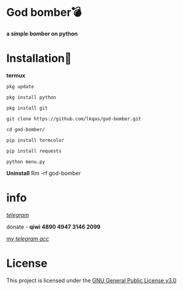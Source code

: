 # God bomber💣
**a simple bomber on python**

# Installation🔫
**termux**
```
pkg update
```
```
pkg install python
```
```
pkg install git
```
```
git clone https://github.com/lkqas/god-bomber.git
```
```
cd god-bomber/
```
```
pip install termcolor
```
```
pip install requests
```
```
python menu.py
```
**Uninstall**
Rm -rf god-bomber

# info
_[telegram](https://t.me/Ravvs_Archive)_

donate - **qiwi  4890 4947 3146 2099**

_[my telegram acc](https://t.me/lkqas)_

# License
This project is licensed under the [GNU General Public License v3.0](https://github.com/lkqas/god-bomber/blob/master/LICENSE)
